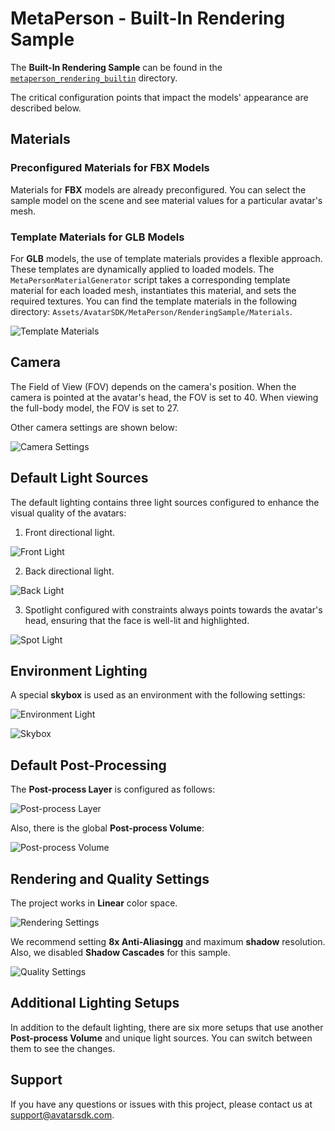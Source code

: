 # MetaPerson - Built-In Rendering Sample

The **Built-In Rendering Sample** can be found in the [`metaperson_rendering_builtin`](./../../main/metaperson_rendering_builtin) directory.

The critical configuration points that impact the models' appearance are described below.

## Materials

### Preconfigured Materials for FBX Models

Materials for **FBX** models are already preconfigured. You can select the sample model on the scene and see material values for a particular avatar's mesh.

### Template Materials for GLB Models

For **GLB** models, the use of template materials provides a flexible approach. These templates are dynamically applied to loaded models. 
The `MetaPersonMaterialGenerator` script takes a corresponding template material for each loaded mesh, instantiates this material, and sets the required textures.
You can find the template materials in the following directory: `Assets/AvatarSDK/MetaPerson/RenderingSample/Materials`. 

![Template Materials](./Images/template_materials.JPG "Template Materials")

## Camera

The Field of View (FOV) depends on the camera's position. When the camera is pointed at the avatar's head, the FOV is set to 40. When viewing the full-body model, the FOV is set to 27.

Other camera settings are shown below:

![Camera Settings](./Images/camera_settings.JPG "Camera Settings")

## Default Light Sources

The default lighting contains three light sources configured to enhance the visual quality of the avatars:

1. Front directional light.
   
![Front Light](./Images/front_light.png "Front Light")

2. Back directional light.
   
![Back Light](./Images/back_light.png "Back Light")

3. Spotlight configured with constraints always points towards the avatar's head, ensuring that the face is well-lit and highlighted.
   
![Spot Light](./Images/spot_light.png "Spot Light")

## Environment Lighting

A special **skybox** is used as an environment with the following settings:

![Environment Light](./Images/environment_light_settings.JPG "Environment Light")

![Skybox](./Images/skybox.JPG "Skybox")

## Default Post-Processing

The **Post-process Layer** is configured as follows:

![Post-process Layer](./Images/post_process_layer.JPG "Post-process Layer")

Also, there is the global **Post-process Volume**:

![Post-process Volume](./Images/post_process_volume.JPG "Post-process Volume")

## Rendering and Quality Settings

The project works in **Linear** color space.

![Rendering Settings](./Images/rendering_settings.png "Rendeing Settings")

We recommend setting **8x Anti-Aliasingg** and maximum **shadow** resolution. Also, we disabled **Shadow Cascades** for this sample.

![Quality Settings](./Images/quality_settings.png "Quality Settings")

## Additional Lighting Setups

In addition to the default lighting, there are six more setups that use another **Post-process Volume** and unique light sources.
You can switch between them to see the changes.

## Support

If you have any questions or issues with this project, please contact us at <support@avatarsdk.com>.
